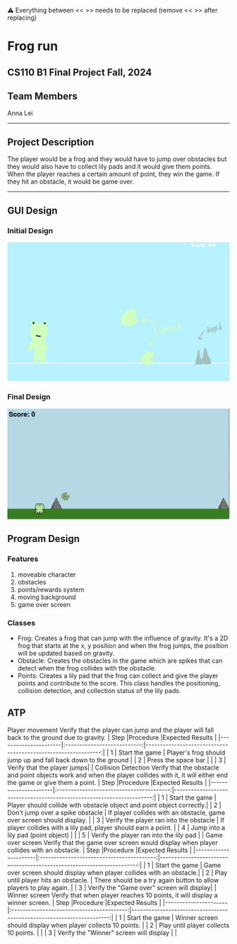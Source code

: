 
:warning: Everything between << >> needs to be replaced (remove << >> after replacing)

# Frog run
## CS110 B1 Final Project Fall, 2024

## Team Members

Anna Lei

***

## Project Description

The player would be a frog and they would have to jump over obstacles but they would also have to collect lily pads and it would give them points. When the player reaches a certain amount of point, they win the game. If they hit an obstacle, it would be game over.

***    

## GUI Design

### Initial Design

![initial gui](assets/gui.jpg)

### Final Design

![final gui](assets/finalgui.jpg)

## Program Design

### Features

1. moveable character
2. obstacles
3. points/rewards system
4. moving background
5. game over screen

### Classes

- Frog: Creates a frog that can jump with the influence of gravity. It's a 2D frog that starts at the x, y position and when the frog jumps, the position will be updated based on gravity.
- Obstacle: Creates the obstacles in the game which are spikes that can detect when the frog collides with the obstacle.
- Points: Creates a lily pad that the frog can collect and give the player points and contribute to the score. This class handles the positioning, collision detection, and collection status of the lily pads.

## ATP
Player movement
Verify that the player can jump and the player will fall back to the ground due to gravity. 
| Step                 |Procedure                    |Expected Results                                               |
|----------------------|:---------------------------:|--------------------------------------------------------------:|
|  1                   | Start the game              | Player's frog should jump up and fall back down to the ground |
|  2                   | Press the space bar         |                                                               |
|  3                   | Verify that the player jumps|                                                               |
Collision Detection
Verify that the obstacle and point objects work and when the player collides with it, it will either end the game or give them a point.
| Step                 |Procedure                                 |Expected Results                                                       |
|----------------------|:----------------------------------------:|----------------------------------------------------------------------:|
|  1                   | Start the game                           | Player should collide with obstacle object and point object correctly.|
|  2                   | Don't jump over a spike obstacle         | If player collides with an obstacle, game over screen should display. |
|  3                   | Verify the player ran into the obstacle  | If player collides with a lily pad, player should earn a point.       |
|  4                   | Jump into a lily pad (point object)      |                                                                       |
|  5                   | Verify the player ran into the lily pad  |                                                                       |
Game over screen
Verify that the game over screen would display when player collides with an obstacle.
| Step                 |Procedure                                  |Expected Results                                                       |
|----------------------|:-----------------------------------------:|----------------------------------------------------------------------:|
|  1                   | Start the game                            | Game over screen should display when player collides with an obstacle.|
|  2                   | Play until player hits an obstacle.       | There should be a try again button to allow players to play again.    |
|  3                   | Verify the "Game over" screen will display|                                                                       |
Winner screen
Verify that when player reaches 10 points, it will display a winner screen.
| Step                 |Procedure                                  |Expected Results                                                       |
|----------------------|:-----------------------------------------:|----------------------------------------------------------------------:|
|  1                   | Start the game                            | Winner screen should display when player collects 10 points.          |
|  2                   | Play until player collects 10 points.     |                                                                       |
|  3                   | Verify the "Winner" screen will display   |                                                                       |